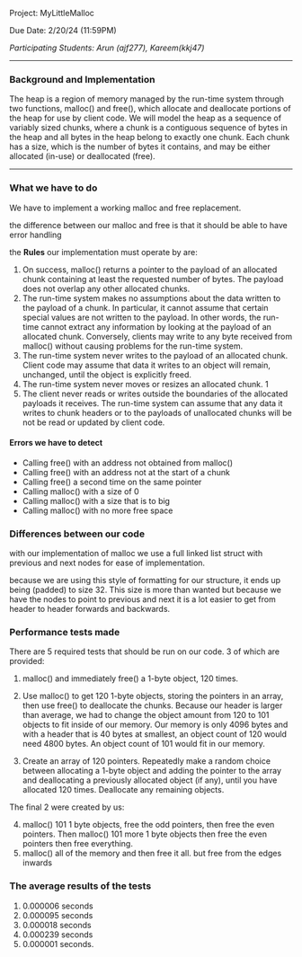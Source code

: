 Project: MyLittleMalloc

Due Date: 2/20/24 (11:59PM)

*Participating Students: Arun (ajf277), Kareem(kkj47)*

---
### Background and Implementation
The heap is a region of memory managed by the run-time system through two functions, malloc()
and free(), which allocate and deallocate portions of the heap for use by client code.
We will model the heap as a sequence of variably sized chunks, where a chunk is a contiguous
sequence of bytes in the heap and all bytes in the heap belong to exactly one chunk. Each chunk has
a size, which is the number of bytes it contains, and may be either allocated (in-use) or deallocated
(free).

---

### What we have to do
We have to implement a working malloc and free replacement.

the difference between our malloc and free is that it should be able to have error handling

the **Rules** our implementation must operate by are:
1. On success, malloc() returns a pointer to the payload of an allocated chunk containing at
least the requested number of bytes. The payload does not overlap any other allocated chunks.
2. The run-time system makes no assumptions about the data written to the payload of a chunk.
In particular, it cannot assume that certain special values are not written to the payload. In
other words, the run-time cannot extract any information by looking at the payload of an
allocated chunk. Conversely, clients may write to any byte received from malloc() without
causing problems for the run-time system.
3. The run-time system never writes to the payload of an allocated chunk. Client code may
assume that data it writes to an object will remain, unchanged, until the object is explicitly
freed.
4. The run-time system never moves or resizes an allocated chunk. 1
5. The client never reads or writes outside the boundaries of the allocated payloads it receives.
The run-time system can assume that any data it writes to chunk headers or to the payloads
of unallocated chunks will be not be read or updated by client code.

#### Errors we have to detect
- Calling free() with an address not obtained from malloc()
- Calling free() with an address not at the start of a chunk
- Calling free() a second time on the same pointer
- Calling malloc() with a size of 0
- Calling malloc() with a size that is to big
- Calling malloc() with no more free space


### Differences between our code
with our implementation of malloc we use a full linked list struct with previous and next nodes for ease of implementation.

because we are using this style of formatting for our structure, it ends up being (padded) to size 32. This size is more than wanted but because we have the nodes to point to previous and next it is a lot easier to get from header to header forwards and backwards.


### Performance tests made
There are 5 required tests that should be run on our code. 3 of which are provided:
1. malloc() and immediately free() a 1-byte object, 120 times.
2. Use malloc() to get 120 1-byte objects, storing the pointers in an array, then use free() to
deallocate the chunks. Because our header is larger than average, we had to change the object amount from 120 to 101 objects to fit inside of our memory. Our memory is only 4096 bytes and with a header that is 40 bytes at smallest, an object count of 120 would need 4800 bytes. An object count of 101 would fit in our memory.

3. Create an array of 120 pointers. Repeatedly make a random choice between allocating a 1-byte
object and adding the pointer to the array and deallocating a previously allocated object (if
any), until you have allocated 120 times. Deallocate any remaining objects.

The final 2 were created by us:

4. malloc() 101 1 byte objects, free the odd pointers, then free the even pointers. Then malloc() 101 more 1 byte objects then free the even pointers then free everything.
5. malloc() all of the memory and then free it all. but free from the edges inwards

### The average results of the tests

1. 0.000006 seconds
2. 0.000095 seconds
3. 0.000018 seconds
4. 0.000239 seconds
5. 0.000001 seconds.



